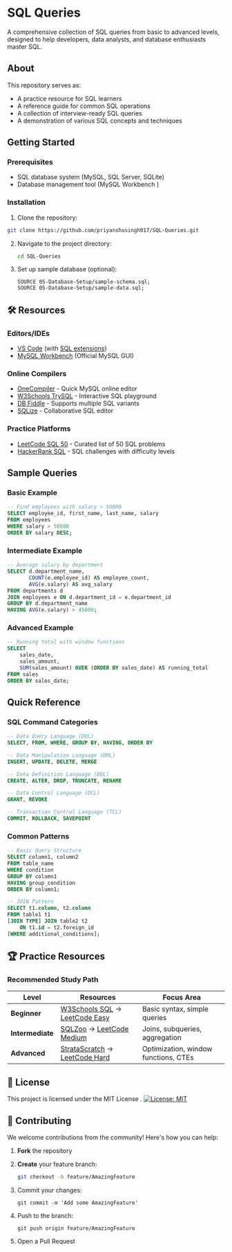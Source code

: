 # SQL Queries 
A comprehensive collection of SQL queries from basic to advanced levels, designed to help developers, data analysts, and database enthusiasts master SQL.

## About
This repository serves as:
- A practice resource for SQL learners
- A reference guide for common SQL operations
- A collection of interview-ready SQL queries
- A demonstration of various SQL concepts and techniques

## Getting Started

### Prerequisites
- SQL database system (MySQL, SQL Server, SQLite)
- Database management tool (MySQL Workbench )

### Installation
1. Clone the repository:
```bash
git clone https://github.com/priyanshusingh017/SQL-Queries.git
```
2. Navigate to the project directory:
   ```bash
   cd SQL-Queries
   ```
3. Set up sample database (optional):
   ```
   SOURCE 05-Database-Setup/sample-schema.sql;
   SOURCE 05-Database-Setup/sample-data.sql;
   ```
   
## 🛠️ Resources

### **Editors/IDEs**
- [VS Code](https://code.visualstudio.com/) (with [SQL extensions](https://marketplace.visualstudio.com/items?itemName=mtxr.sqltools))
- [MySQL Workbench](https://www.mysql.com/products/workbench/) (Official MySQL GUI)

### **Online Compilers**
- [OneCompiler](https://onecompiler.com/mysql) - Quick MySQL online editor
- [W3Schools TrySQL](https://www.w3schools.com/sql/trysql.asp?filename=trysql_select_all) - Interactive SQL playground
- [DB Fiddle](https://www.db-fiddle.com/) - Supports multiple SQL variants
- [SQLize](https://sqlize.online/) - Collaborative SQL editor

### **Practice Platforms**
- [LeetCode SQL 50](https://leetcode.com/studyplan/top-sql-50/) - Curated list of 50 SQL problems
- [HackerRank SQL](https://www.hackerrank.com/domains/sql) - SQL challenges with difficulty levels


## Sample Queries

### Basic Example
```sql
-- Find employees with salary > 50000
SELECT employee_id, first_name, last_name, salary
FROM employees
WHERE salary > 50000
ORDER BY salary DESC;
```
### Intermediate Example
```sql
-- Average salary by department
SELECT d.department_name, 
       COUNT(e.employee_id) AS employee_count,
       AVG(e.salary) AS avg_salary
FROM departments d
JOIN employees e ON d.department_id = e.department_id
GROUP BY d.department_name
HAVING AVG(e.salary) > 45000;
```
### Advanced Example
```sql
-- Running total with window functions
SELECT 
    sales_date,
    sales_amount,
    SUM(sales_amount) OVER (ORDER BY sales_date) AS running_total
FROM sales
ORDER BY sales_date;
```

## Quick Reference

### SQL Command Categories
```sql
-- Data Query Language (DQL)
SELECT, FROM, WHERE, GROUP BY, HAVING, ORDER BY

-- Data Manipulation Language (DML)
INSERT, UPDATE, DELETE, MERGE

-- Data Definition Language (DDL)
CREATE, ALTER, DROP, TRUNCATE, RENAME

-- Data Control Language (DCL)
GRANT, REVOKE

-- Transaction Control Language (TCL)
COMMIT, ROLLBACK, SAVEPOINT
```

### Common Patterns

```sql
-- Basic Query Structure
SELECT column1, column2
FROM table_name
WHERE condition
GROUP BY column1
HAVING group_condition
ORDER BY column1;

-- JOIN Pattern
SELECT t1.column, t2.column
FROM table1 t1
[JOIN TYPE] JOIN table2 t2 
    ON t1.id = t2.foreign_id
[WHERE additional_conditions];

```

## 🏆 Practice Resources

### **Recommended Study Path**

| Level       | Resources                                                                 | Focus Area                          |
|-------------|---------------------------------------------------------------------------|-------------------------------------|
| **Beginner**  | [W3Schools SQL](https://www.w3schools.com/sql/) → [LeetCode Easy](https://leetcode.com/problemset/database/?difficulty=EASY) | Basic syntax, simple queries        |
| **Intermediate** | [SQLZoo](https://sqlzoo.net/) → [LeetCode Medium](https://leetcode.com/problemset/database/?difficulty=MEDIUM) | Joins, subqueries, aggregation      |
| **Advanced**   | [StrataScratch](https://www.stratascratch.com/) → [LeetCode Hard](https://leetcode.com/problemset/database/?difficulty=HARD) | Optimization, window functions, CTEs |


## 📜 License

This project is licensed under the MIT License . 
[![License: MIT](https://img.shields.io/badge/License-MIT-yellow.svg)](https://opensource.org/licenses/MIT)

## 🤝 Contributing

We welcome contributions from the community! Here's how you can help:

1. **Fork** the repository
   
2. **Create** your feature branch:
   
   ```bash
   git checkout -b feature/AmazingFeature
   ```
3. Commit your changes:
   ```
   git commit -m 'Add some AmazingFeature'
   ```
5. Push to the branch:
   ```
   git push origin feature/AmazingFeature
   ```
6. Open a Pull Request
